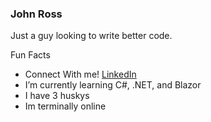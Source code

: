 ### John Ross

Just a guy looking to write better code.

Fun Facts
* Connect With me! [LinkedIn](https://linkedin.com/in/hjohnross)
* I’m currently learning C#, .NET, and Blazor
* I have 3 huskys
* Im terminally online
